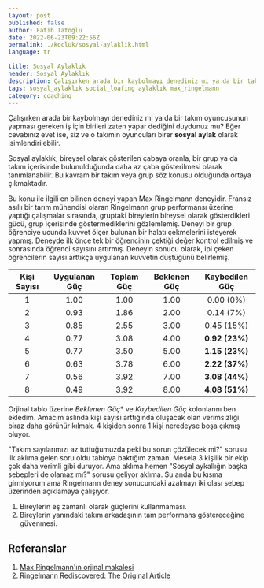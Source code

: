 ```yaml
---
layout: post
published: false
author: Fatih Tatoğlu
date: 2022-06-23T09:22:56Z
permalink: ./kocluk/sosyal-aylaklik.html
language: tr

title: Sosyal Aylaklık
header: Sosyal Aylaklık
description: Çalışırken arada bir kaybolmayı denediniz mi ya da bir takım oyuncusunun yapması gereken iş için birileri zaten yapar dediğini duydunuz mu?
tags: sosyal_aylaklık social_loafing aylaklık max_ringelmann
category: coaching
---
```


Çalışırken arada bir kaybolmayı denediniz mi ya da bir takım oyuncusunun yapması gereken iş için birileri zaten yapar dediğini duydunuz mu? Eğer cevabınız evet ise, siz ve o takımın oyuncuları birer **sosyal aylak** olarak isimlendirilebilir.

Sosyal aylaklık; bireysel olarak gösterilen çabaya oranla, bir grup ya da takım içerisinde bulunulduğunda daha az çaba gösterilmesi olarak tanımlanabilir. Bu kavram bir takım veya grup söz konusu olduğunda ortaya çıkmaktadır.

Bu konu ile ilgili en bilinen deneyi yapan Max Ringelmann deneyidir. Fransız asıllı bir tarım mühendisi olaran Ringelmann grup performansı üzerine yaptığı çalışmalar sırasında, gruptaki bireylerin bireysel olarak gösterdikleri gücü, grup içerisinde göstermediklerini gözlemlemiş. Deneyi bir grup öğrenciye ucunda kuvvet ölçer bulunan bir halatı çekmelerini isteyerek yapmış. Deneyde ilk önce tek bir öğrencinin çektiği değer kontrol edilmiş ve sonrasında öğrenci sayısını artırmış. Deneyin sonucu olarak, ipi çeken öğrencilerin sayısı arttıkça uygulanan kuvvetin düştüğünü belirlemiş.

| Kişi Sayısı | Uygulanan Güç | Toplam Güç | Beklenen Güç | Kaybedilen Güç |
|:---:|:---:|:---:|:---:|:---:|
| 1 | 1.00 | 1.00 | 1.00 | 0.00 (0%)  |
| 2 | 0.93 | 1.86 | 2.00 | 0.14 (7%)  |
| 3 | 0.85 | 2.55 | 3.00 | 0.45 (15%) |
| 4 | 0.77 | 3.08 | 4.00 | **0.92 (23%)** |
| 5 | 0.77 | 3.50 | 5.00 | **1.15 (23%)** |
| 6 | 0.63 | 3.78 | 6.00 | **2.22 (37%)** |
| 7 | 0.56 | 3.92 | 7.00 | **3.08 (44%)** |
| 8 | 0.49 | 3.92 | 8.00 | **4.08 (51%)** |

Orjinal tablo üzerine *Beklenen Güç** ve *Kaybedilen Güç* kolonlarını ben ekledim. Amacım aslında kişi sayısı arttığında oluşacak olan verimsizliği biraz daha görünür kılmak. 4 kişiden sonra 1 kişi neredeyse boşa çıkmış oluyor.

"Takım sayılarımızı az tuttuğumuzda peki bu sorun çözülecek mi?" sorusu ilk aklıma gelen soru oldu tabloya baktığım zaman. Mesela 3 kişilik bir ekip çok daha verimli gibi duruyor. Ama aklıma hemen "Sosyal aykallığın başka sebepleri de olamaz mı?" sorusu geliyor aklıma. Şu anda bu kısma girmiyorum ama Ringelmann deney sonucundaki azalmayı iki olası sebep üzerinden açıklamaya çalışıyor.

1. Bireylerin eş zamanlı olarak güçlerini kullanmaması.
2. Bireylerin yanındaki takım arkadaşının tam performans göstereceğine güvenmesi.

## Referanslar

1. [Max Ringelmann'ın orjinal makalesi](https://gallica.bnf.fr/ark:/12148/bpt6k54409695.image.f14.langEN)
2. [Ringelmann Rediscovered: The Original Article](https://www.researchgate.net/profile/David-Kravitz-5/publication/209410111_Ringelmann_Rediscovered_The_Original_Article/links/0deec5384ffc87e9c4000000/Ringelmann-Rediscovered-The-Original-Article.pdf?origin=publication_detail)
